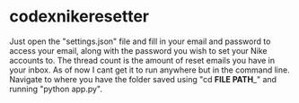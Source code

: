# codexnikeresetter
Just open the "settings.json" file and fill in your email and password to access your email, along with the password you wish to set your Nike accounts to. The thread count is the amount of reset emails you have in your inbox.
As of now I cant get it to run anywhere but in the command line.
Navigate to where you have the folder saved using "cd __FILE PATH___" and running "python app.py".
